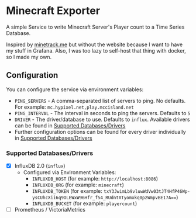 # Minecraft Exporter

A simple Service to write Minecraft Server's Player count to a Time Series Database. 

Inspired by [minetrack.me](https://minetrack.me/) but without the website because I want to have my stuff in Grafana. 
Also, I was too lazy to self-host that thing with docker, so I made my own.

## Configuration

You can configure the service via environment variables:
- `PING_SERVERS` - A comma-separated list of servers to ping. No defaults. For example: `mc.hypixel.net,play.mccisland.net`
- `PING_INTERVAL` - The interval in seconds to ping the servers. Defaults to `5`
- `DRIVER` - The driver/database to use. Defaults to `influx`. Available drivers can be found in [Supported Databases/Drivers](#supported-databasesdrivers)
- Further configuration options can be found for every driver individually in [Supported Databases/Drivers](#supported-databasesdrivers)

### Supported Databases/Drivers
- [x] InfluxDB 2.0 (`influx`)
  - Configured via Environment Variables:
    - `INFLUXDB_HOST` (for example: `http://localhost:8086`)
    - `INFLUXDB_ORG` (for example: `minecraft`)
    - `INFLUXDB_TOKEN` (for example: `txY3JwimLb9vluwWdVw03tJT4HfP46Wp-ysCUhcXii6q9OLEWxW96Hfr_f54_RUdntXTyomxkq0pzWmpvBE17A==`)
    - `INFLUXDB_BUCKET` (for example: `playercount`)
- [ ] Prometheus / VictoriaMetrics